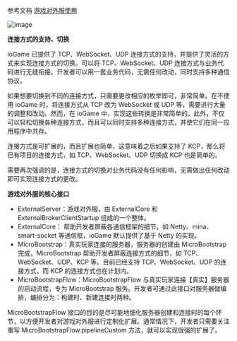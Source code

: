 参考文档 [游戏对外服使用](https://www.yuque.com/iohao/game/ea6geg)


![image](https://github.com/iohao/ioGame/assets/26356013/72ba5121-204b-43a7-85b3-3db051725f02)

**连接方式的支持、切换**

ioGame 已提供了 TCP、WebSocket、UDP 连接方式的支持，并提供了灵活的方式来实现连接方式的切换。可以将 TCP、WebSocket、UDP 连接方式与业务代码进行无缝衔接。开发者可以用一套业务代码，无需任何改动，同时支持多种通信协议。



如果想要切换到不同的连接方式，只需要更改相应的枚举即可，非常简单。在不使用 ioGame 时，将连接方式从 TCP 改为 WebSocket 或 UDP 等，需要进行大量的调整和改动。然而，在 ioGame 中，实现这些转换是非常简单的。此外，不仅可以轻松切换各种连接方式，而且可以同时支持多种连接方式，并使它们在同一应用程序中共存。



连接方式是可扩展的，而且扩展也简单，这意味着之后如果支持了 KCP，那么将已有项目的连接方式，如 TCP、WebSocket、UDP 切换成 KCP 也是简单的。



需要再次强调的是，连接方式的切换对业务代码没有任何影响，无需做出任何改动即可实现连接方式的更改。



**游戏对外服的核心接口**

- ExternalServer：游戏对外服，由 ExternalCore 和 ExternalBrokerClientStartup 组成的一个整体。
- ExternalCore： 帮助开发者屏蔽各通信框架的细节，如 Netty、mina、smart-socket 等通信框，ioGame 默认提供了基于 Netty 的实现。
- MicroBootstrap：真实玩家连接的服务器，服务器的创建由 MicroBootstrap 完成，MicroBootstrap 帮助开发者屏蔽连接方式的细节，如 TCP、WebSocket、UDP、KCP 等。目前已经支持 TCP、WebSocket、UDP 的连接方式，而 KCP 的连接方式也在计划内。
- MicroBootstrapFlow：MicroBootstrapFlow	与真实玩家连接【真实】服务器的启动流程，专为 MicroBootstrap 服务。开发者可通过此接口对服务器做编排，编排分为：构建时、新建连接时两种。



MicroBootstrapFlow 接口的目的是尽可能地细化服务器创建和连接时的每个环节，以方便开发者对游戏对外服进行定制化扩展。通常情况下，开发者只需要关注重写 MicroBootstrapFlow.pipelineCustom 方法，就可以实现很强的扩展了。



